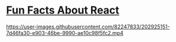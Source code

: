 # [Fun Facts About React](https://frontendella.github.io/Fun-Facts-About-React/) 




https://user-images.githubusercontent.com/82247833/202925151-7d46fa30-e903-46be-9990-ae10c98f5fc2.mp4


